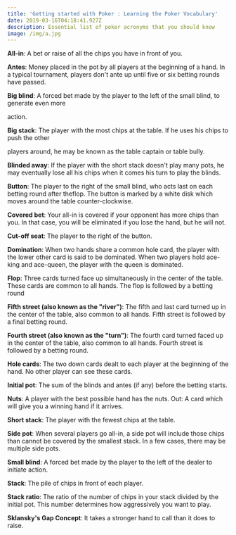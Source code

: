 ```yaml
---
title: 'Getting started with Poker : Learning the Poker Vocabulary'
date: 2019-03-16T04:18:41.927Z
description: Essential list of poker acronyms that you should know
image: /img/a.jpg
---
```

**All-in**: A bet or raise of all the chips you have in front of you.

**Antes**: Money placed in the pot by all players at the beginning of a hand. In a typical tournament, players don't ante up until five or six betting rounds have passed.

**Big blind**: A forced bet made by the player to the left of the small blind, to generate even more

action.

**Big stack**: The player with the most chips at the table. If he uses his chips to push the other

players around, he may be known as the table captain or table bully.

**Blinded away**: If the player with the short stack doesn't play many pots, he may eventually lose all his chips when it comes his turn to play the blinds.

**Button**: The player to the right of the small blind, who acts last on each betting round after theflop. The button is marked by a white disk which moves around the table counter-clockwise.

**Covered bet**: Your all-in is covered if your opponent has more chips than you. In that case, you will be eliminated if you lose the hand, but he will not.

**Cut-off seat**: The player to the right of the button.

**Domination**: When two hands share a common hole card, the player with the lower other card is said to be dominated. When two players hold ace-king and ace-queen, the player with the queen is dominated.

**Flop**: Three cards turned face up simultaneously in the center of the table. These cards are common to all hands. The flop is followed by a betting round

**Fifth street (also known as the "river")**: The fifth and last card turned up in the center of the table, also common to all hands. Fifth street is followed by a final betting round.

**Fourth street (also known as the "turn")**: The fourth card turned faced up in the center of the table, also common to all hands. Fourth street is followed by a betting round.

**Hole cards**: The two down cards dealt to each player at the beginning of the hand. No other player can see these cards.

**Initial pot**: The sum of the blinds and antes (if any) before the betting starts.

**Nuts**: A player with the best possible hand has the nuts. Out: A card which will give you a winning hand if it arrives. 

**Short stack**: The player with the fewest chips at the table.

**Side pot**: When several players go all-in, a side pot will include those chips than cannot be covered by the smallest stack. In a few cases, there may be multiple side pots.

**Small blind**: A forced bet made by the player to the left of the dealer to initiate action.

**Stack**: The pile of chips in front of each player.

**Stack ratio**: The ratio of the number of chips in your stack divided by the initial pot. This number determines how aggressively you want to play.

 **Sklansky's Gap Concept**: It takes a stronger hand to call than it does to raise.
